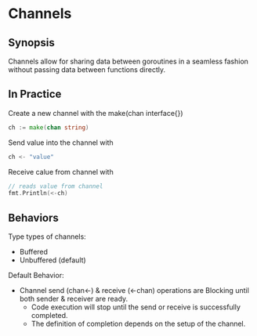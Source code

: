 # Channels

## Synopsis

Channels allow for sharing data between goroutines in a seamless fashion without passing data between functions directly.

## In Practice

Create a new channel with the make(chan interface{})

```go
ch := make(chan string)
```

Send value into the channel with 
```go
ch <- "value"
```

Receive calue from channel with
```go
// reads value from channel
fmt.Println(<-ch)
```

## Behaviors

Type types of channels:
- Buffered
- Unbuffered (default)


Default Behavior:
* Channel send (chan<-) & receive (<-chan) operations are Blocking until both sender & receiver are ready.
  - Code execution will stop until the send or receive is successfully completed.
  - The definition of completion depends on the setup of the channel.

